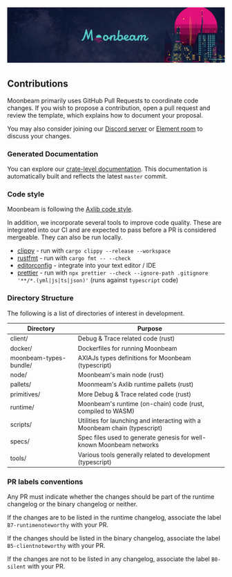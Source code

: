# ![Moonbeam](media/moonbeam-cover.jpg)

## Contributions

Moonbeam primarily uses GitHub Pull Requests to coordinate code changes. If you wish to propose a
contribution, open a pull request and review the template, which explains how to document your
proposal.

You may also consider joining our [Discord server](https://discord.gg/PfpUATX) or
[Element room](https://app.element.io/#/room/#moonbeam:matrix.org) to discuss your changes.

### Generated Documentation

You can explore our [crate-level documentation](https://axia-tech.github.io/moonbeam).
This documentation is
automatically built and reflects the latest `master` commit.

### Code style

Moonbeam is following the
[Axlib code style](https://github.com/axia-tech/axlib/blob/master/docs/STYLE_GUIDE.md).

In addition, we incorporate several tools to improve code quality. These are integrated into our CI
and are expected to pass before a PR is considered mergeable. They can also be run locally.

- [clippy](https://github.com/rust-lang/rust-clippy) - run with `cargo clippy --release --workspace`
- [rustfmt](https://github.com/rust-lang/rustfmt) - run with `cargo fmt -- --check`
- [editorconfig](https://editorconfig.org/) - integrate into your text editor / IDE
- [prettier](https://prettier.io/) - run with `npx prettier --check --ignore-path .gitignore '**/*.(yml|js|ts|json)'` (runs against `typescript` code)

### Directory Structure

The following is a list of directories of interest in development.

| Directory              | Purpose                                                                    |
| ---------------------- | -------------------------------------------------------------------------- |
| client/                | Debug & Trace related code (rust)                                          |
| docker/                | Dockerfiles for running Moonbeam                                           |
| moonbeam-types-bundle/ | AXIAJs types definitions for Moonbeam (typescript)                         |
| node/                  | Moonbeam's main node (rust)                                                |
| pallets/               | Moonmeam's Axlib runtime pallets (rust)                                    |
| primitives/            | More Debug & Trace related code (rust)                                     |
| runtime/               | Moonbeam's runtime (on-chain) code (rust, compiled to WASM)                |
| scripts/               | Utilities for launching and interacting with a Moonbeam chain (typescript) |
| specs/                 | Spec files used to generate genesis for well-known Moonbeam networks       |
| tools/                 | Various tools generally related to development (typescript)                |

### PR labels conventions

Any PR must indicate whether the changes should be part of the runtime changelog or the binary changelog or neither.

If the changes are to be listed in the runtime changelog, associate the label `B7-runtimenoteworthy` with your PR.

If the changes should be listed in the binary changelog, associate the label `B5-clientnoteworthy` with your PR.

If the changes are not to be listed in any changelog, associate the label `B0-silent` with your PR.

